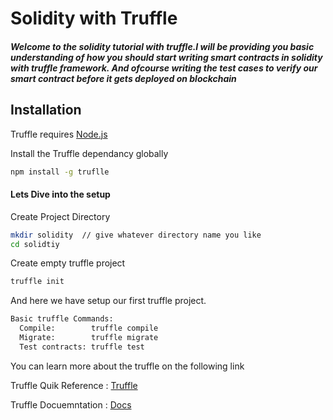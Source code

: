 # Solidity with Truffle 
##### Welcome to the solidity tutorial with truffle.I will be providing you basic understanding of how you should start writing smart contracts in solidity with truffle framework. And ofcourse writing the test cases to verify our smart contract before it gets deployed on blockchain
## Installation

Truffle requires [Node.js](https://nodejs.org/)

Install the Truffle dependancy globally 

```sh
npm install -g truflle 
```
#### Lets Dive into the setup 

Create Project Directory 

```sh
mkdir solidity  // give whatever directory name you like 
cd solidtiy
```

Create empty truffle project 

```sh 
truffle init 
```

And here we have setup our first truffle project. 
```sh
Basic truffle Commands:
  Compile:        truffle compile
  Migrate:        truffle migrate
  Test contracts: truffle test
```


You can learn more about the truffle on the following link 

Truffle Quik Reference : [Truffle](https://trufflesuite.com/)

Truffle Docuemntation : [Docs](https://trufflesuite.com/docs/truffle/quickstart.html)

